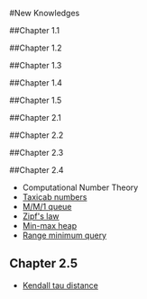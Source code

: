 #New Knowledges

##Chapter 1.1

##Chapter 1.2

##Chapter 1.3

##Chapter 1.4

##Chapter 1.5

##Chapter 2.1

##Chapter 2.2

##Chapter 2.3

##Chapter 2.4
- Computational Number Theory
- [Taxicab numbers](http://mathworld.wolfram.com/TaxicabNumber.html)
- [M/M/1 queue](https://en.wikipedia.org/wiki/M/M/1_queue)
- [Zipf's law](https://en.wikipedia.org/wiki/Zipf's_law)
- [Min-max heap](http://cg.scs.carleton.ca/~morin/teaching/5408/refs/minmax.pdf)
- [Range minimum query](https://en.wikipedia.org/wiki/Range_Minimum_Query)

## Chapter 2.5
- [Kendall tau distance](https://en.wikipedia.org/wiki/Kendall_tau_distance)

